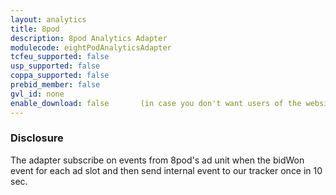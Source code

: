 ```yaml
---
layout: analytics
title: 8pod
description: 8pod Analytics Adapter
modulecode: eightPodAnalyticsAdapter
tcfeu_supported: false
usp_supported: false
coppa_supported: false
prebid_member: false
gvl_id: none
enable_download: false       (in case you don't want users of the website to download your adapter)
---
```


### Disclosure
The adapter subscribe on events from 8pod's ad unit when the bidWon event for each ad slot and then send internal event to our tracker once in 10 sec.
